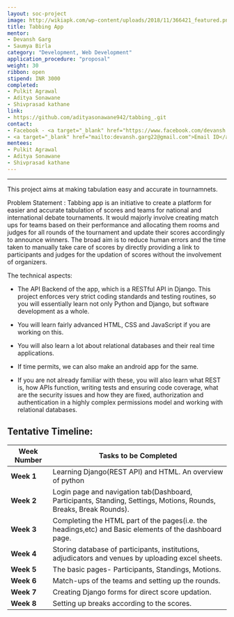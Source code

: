 ```yaml
---
layout: soc-project
image: http://wikiapk.com/wp-content/uploads/2018/11/366421_featured.png
title: Tabbing App
mentor:
- Devansh Garg
- Saumya Birla
category: "Development, Web Development"
application_procedure: "proposal"
weight: 30
ribbon: open
stipend: INR 3000
completed:
- Pulkit Agrawal
- Aditya Sonawane
- Shivprasad kathane
link:
- https://github.com/adityasonawane942/tabbing_.git
contact:
- Facebook - <a target="_blank" href="https://www.facebook.com/devansh.garg.549">Devansh Garg</a>
- <a target="_blank" href="mailto:devansh.garg22@gmail.com">Email ID</a> - devansh.garg22@gmail.com
mentees:
- Pulkit Agrawal
- Aditya Sonawane
- Shivprasad kathane
---
```


---
This project aims at making tabulation easy and accurate in tournamnets.

<!--break-->

Problem Statement : Tabbing app is an initiative to create a platform for easier and accurate tabulation of scores and teams for national  and international debate tournaments.
It would majorly involve creating match ups for teams based on their performance and allocating them rooms and judges for all rounds of the tournament and update their scores accordingly to announce winners. The broad aim is to reduce human errors and the time taken to manually take care of scores by directly providing a link to participants and judges for the updation of scores without the involvement of organizers. 

<!--break-->

The technical aspects:
- The API Backend of the app, which is a RESTful API in Django. This project enforces very strict coding standards and testing routines, so you will essentially learn not only Python and Django, but software development as a whole.

- You will learn fairly advanced HTML, CSS and JavaScript if you are working on this.

- You will also learn a lot about relational databases and their real time applications.
 
- If time permits, we can also make an android app for the same.

- If you are not already familiar with these, you will also learn what REST is, how APIs function, writing tests and ensuring code coverage, what are the security issues and how they are fixed, authorization and authentication in a highly complex permissions model and working with relational databases.

<!--break-->

## Tentative Timeline:

|Week Number  | Tasks to be Completed|
|--- | --- | 
|**Week 1** |Learning Django(REST API) and HTML. An overview of python|
|**Week 2** |Login page and navigation tab(Dashboard, Participants, Standing, Settings, Motions, Rounds, Breaks, Break Rounds).|
|**Week 3** |Completing the HTML part of the pages(i.e. the headings,etc) and       Basic elements of the dashboard page.|
|**Week 4** |Storing database of participants, institutions, adjudicators and venues by uploading excel sheets.|
|**Week 5** |The basic pages- Participants, Standings, Motions.|
|**Week 6** |Match-ups of the teams and setting up the rounds.|
|**Week 7** |Creating Django forms for direct score updation. |
|**Week 8** |Setting up breaks according to the scores.|


<!--break-->
